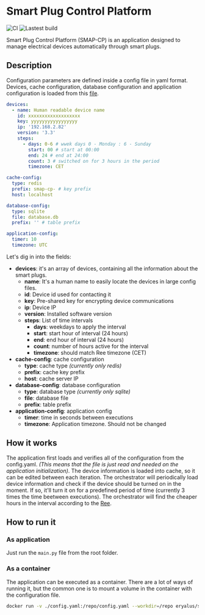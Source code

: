 # Smart Plug Control Platform
![CI](https://github.com/Eryalito/smap-cp/actions/workflows/ci.yml/badge.svg)
![Lastest build](https://github.com/Eryalito/smap-cp/actions/workflows/container_latest.yml/badge.svg)

Smart Plug Control Platform (SMAP-CP) is an application designed to manage electrical devices automatically through smart plugs.
## Description
Configuration parameters are defined inside a config file in yaml format. Devices, cache configuration, database configuration and application configuration is loaded from this [file](config.yaml).
```yaml
devices:
  - name: Human readable device name
    id: xxxxxxxxxxxxxxxxxxx
    key: yyyyyyyyyyyyyyyyy
    ip: '192.168.2.82'
    version: '3.3'
    steps:
      - days: 0-6 # wwek days 0 - Monday : 6 - Sunday
        start: 00 # start at 00:00
        end: 24 # end at 24:00
        count: 3 # switched on for 3 hours in the period
        timezone: CET

cache-config:
  type: redis
  prefix: smap-cp- # key prefix
  host: localhost

database-config:
  type: sqlite
  file: database.db
  prefix: '' # table prefix

application-config:
  timer: 10
  timezone: UTC
```
Let's dig in into the fields:
- **devices**: it's an array of devices, containing all the information about the smart plugs.
  - **name**: It's a human name to easily locate the devices in large config files.
  - **id**: Device id used for contacting it
  - **key**: Pre-shared key for encrypting device communications
  - **ip**: Device IP
  - **version**: Installed software version
  - **steps**: List of time intervals
    - **days**: weekdays to apply the interval
    - **start**: start hour of interval (24 hours)
    - **end**: end hour of interval (24 hours)
    - **count**: number of hours active for the interval
    - **timezone**: should match Ree timezone (CET)
- **cache-config**: cache configuration
  - **type**: cache type *(currently only redis)*
  - **prefix**: cache key prefix
  - **host**: cache server IP
- **database-config**: database configuration
  - **type**: database type *(currently only sqlite)*
  - **file**: database file
  - **prefix**: table prefix
- **application-config**: application config
  - **timer**: time in seconds between executions
  - **timezone**: Application timezone. Should not be changed

## How it works
The application first loads and verifies all of the configuration from the config.yaml. *(This means that the file is just read and needed on the application initialization)*. The device information is loaded into cache, so it can be edited between each iteration. The orchestrator will periodically load device information and check if the device should be turned on in the moment. If so, it'll turn it on for a predefined period of time (currently 3 times the time beetween executions). The orchestrator will find the cheaper hours in the interval according to the [Ree](https://www.ree.es/es).

## How to run it
### As application
Just run the `main.py` file from the root folder.
### As a container
The application can be executed as a container. There are a lot of ways of running it, but the common one is to mount a volume in the container with the configuration file.
```bash
docker run -v ./config.yaml:/repo/config.yaml --workdir=/repo eryalus/smap-cp:latest
```